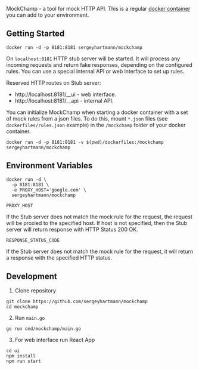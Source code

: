 MockChamp - a tool for mock HTTP API. This is a regular [docker container](https://hub.docker.com/r/sergeyhartmann/mockchamp)
you can add to your environment.

## Getting Started

```
docker run -d -p 8181:8181 sergeyhartmann/mockchamp
```

On `localhost:8181` HTTP stub server will be started. It will process any incoming requests and return fake responses,
depending on the configured rules. You can use a special internal API or web interface to set up rules.

Reserved HTTP routes on Stub server:

- http://localhost:8181/__ui - web interface.
- http://localhost:8181/__api - internal API.

You can initialize MockChamp when starting a docker container with a set of mock rules from a json files.
To do this, mount `*.json` files (see `dockerfiles/rules.json` example) in the `/mockchamp` folder of your docker container.

```
docker run -d -p 8181:8181 -v $(pwd)/dockerfiles:/mockchamp sergeyhartmann/mockchamp
```

## Environment Variables

```
docker run -d \
  -p 8181:8181 \
  -e PROXY_HOST='google.com' \
  sergeyhartmann/mockchamp
```

`PROXY_HOST`

If the Stub server does not match the mock rule for the request, the request will be proxied to the specified host.
If host is not specified, then the Stub server will return response with HTTP Status 200 OK.

`RESPONSE_STATUS_CODE`

If the Stub server does not match the mock rule for the request, it will return a response with the specified HTTP status.

## Development

1. Clone repository

```
git clone https://github.com/sergeyhartmann/mockchamp
cd mockchamp
```

2. Run `main.go`

```
go run cmd/mockchamp/main.go
```

3. For web interface run React App

```
cd ui
npm install
npm run start
```

